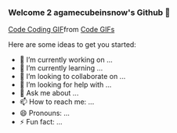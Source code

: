 ### Welcome 2 agamecubeinsnow's Github 👋

<div class="tenor-gif-embed" data-postid="15826314" data-share-method="host" data-aspect-ratio="1.77778" data-width="100%"><a href="https://tenor.com/view/code-coding-flying-through-code-e22-hacking-gif-15826314">Code Coding GIF</a>from <a href="https://tenor.com/search/code-gifs">Code GIFs</a></div> <script type="text/javascript" async src="https://tenor.com/embed.js"></script>
<!--
**agamecubeinsnow/agamecubeinsnow** is a ✨ _special_ ✨ repository because its `README.md` (this file) appears on your GitHub profile. -->

Here are some ideas to get you started:

- 🔭 I’m currently working on ...
- 🌱 I’m currently learning ...
- 👯 I’m looking to collaborate on ...
- 🤔 I’m looking for help with ...
- 💬 Ask me about ...
- 📫 How to reach me: ...
- 😄 Pronouns: ...
- ⚡ Fun fact: ...

